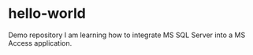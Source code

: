# hello-world
Demo repository
I am learning how to integrate MS SQL Server into a MS Access application.
